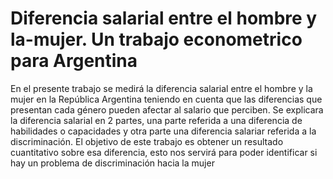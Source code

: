 # Diferencia salarial entre el hombre y la-mujer. Un trabajo econometrico para Argentina
En el presente trabajo se medirá la diferencia salarial entre el hombre y la mujer en la República Argentina teniendo en cuenta que las diferencias que presentan cada género pueden afectar al salario que perciben.
Se explicara la diferencia salarial en 2 partes, una parte referida a una diferencia de habilidades o capacidades y otra parte una diferencia salariar referida a la discriminación.
El objetivo de este trabajo es obtener un resultado cuantitativo sobre esa diferencia, esto nos servirá para poder identificar si hay un problema de discriminación hacia la mujer
